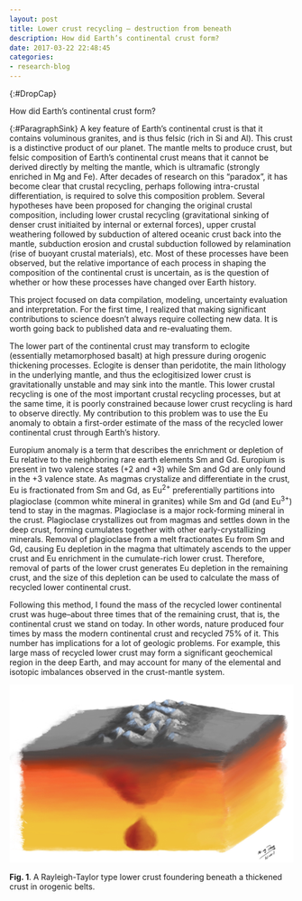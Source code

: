 ```yaml
---
layout: post
title: Lower crust recycling — destruction from beneath
description: How did Earth’s continental crust form?
date: 2017-03-22 22:48:45
categories:
- research-blog
---
```


{:#DropCap}
<!-- adding {:#DropCap} above will make first letter of first word CAPITAL and Large -->
How did Earth’s continental crust form?


{:#ParagraphSink}
A key feature of Earth’s continental crust is that it contains voluminous granites, and is thus felsic (rich in Si and Al). This crust is a distinctive product of our planet. The mantle melts to produce crust, but felsic composition of Earth’s continental crust means that it cannot be derived directly by melting the mantle, which is ultramafic (strongly enriched in Mg and Fe). After decades of research on this “paradox”, it has become clear that crustal recycling, perhaps following intra-crustal differentiation, is required to solve this composition problem. Several hypotheses have been proposed for changing the original crustal composition, including lower crustal recycling (gravitational sinking of denser crust initiaited by internal or external forces), upper crustal weathering followed by subduction of altered oceanic crust back into the mantle, subduction erosion and crustal subduction followed by relamination (rise of buoyant crustal materials), etc. Most of these processes have been observed, but the relative importance of each process in shaping the composition of the continental crust is uncertain, as is the question of whether or how these processes have changed over Earth history.

This project focused on data compilation, modeling, uncertainty evaluation and interpretation. For the first time, I realized that making significant contributions to science doesn’t always require collecting new data. It is worth going back to published data and re-evaluating them.

The lower part of the continental crust may transform to eclogite (essentially metamorphosed basalt) at high pressure during orogenic thickening processes. Eclogite is denser than peridotite, the main lithology in the underlying mantle, and thus the eclogitisized lower crust is gravitationally unstable and may sink into the mantle. This lower crustal recycling is one of the most important crustal recycling processes, but at the same time, it is poorly constrained because lower crust recycling is hard to observe directly. My contribution to this problem was to use the Eu anomaly to obtain a first-order estimate of the mass of the recycled lower continental crust through Earth’s history.

Europium anomaly is a term that describes the enrichment or depletion of Eu relative to the neighboring rare earth elements Sm and Gd. Europium is present in two valence states (+2 and +3) while Sm and Gd are only found in the +3 valence state. As magmas crystalize and differentiate in the crust, Eu is fractionated from Sm and Gd, as Eu<sup>2+</sup> preferentially partitions into plagioclase (common white mineral in granites) while Sm and Gd (and Eu<sup>3+</sup>) tend to stay in the magmas. Plagioclase is a major rock-forming mineral in the crust.  Plagioclase crystallizes out from magmas and settles down in the deep crust, forming cumulates together with other early-crystallizing minerals. Removal of plagioclase from a melt fractionates Eu from Sm and Gd, causing Eu depletion in the magma that ultimately ascends to the upper crust and Eu enrichment in the cumulate-rich lower crust. Therefore, removal of parts of the lower crust generates Eu depletion in the remaining crust, and the size of this depletion can be used to calculate the mass of recycled lower continental crust.

Following this method, I found the mass of the recycled lower continental crust was huge–about three times that of the remaining crust, that is, the continental crust we stand on today. In other words, nature produced four times by mass the modern continental crust and recycled 75% of it. This number has implications for a lot of geologic problems. For example, this large mass of recycled lower crust may form a significant geochemical region in the deep Earth, and may account for many of the elemental and isotopic imbalances observed in the crust-mantle system.


<div class="img-parent">
<img src="/images/posts/lower-crust-foundering.jpg" alt="lower crust foundering" />
</div>

**Fig. 1**. A Rayleigh-Taylor type lower crust foundering beneath a thickened crust in orogenic belts.
